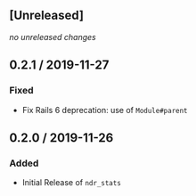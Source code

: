 ## [Unreleased]
*no unreleased changes*

## 0.2.1 / 2019-11-27
### Fixed
* Fix Rails 6 deprecation: use of `Module#parent`

## 0.2.0 / 2019-11-26
### Added
* Initial Release of `ndr_stats`
